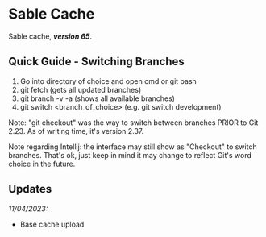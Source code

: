 # Sable Cache

Sable cache, **_version 65_**.

## Quick Guide - Switching Branches
1. Go into directory of choice and open cmd or git bash 
2. git fetch (gets all updated branches)
3. git branch -v -a (shows all available branches)
4. git switch <branch_of_choice> (e.g. git switch development)

Note: "git checkout" was the way to switch between branches PRIOR to Git 2.23. As of writing time, it's version 2.37.

Note regarding Intellij: the interface may still show as "Checkout" to switch branches. That's ok, just keep in mind it may change to reflect Git's word choice in the future.


## Updates

_11/04/2023:_
- Base cache upload
